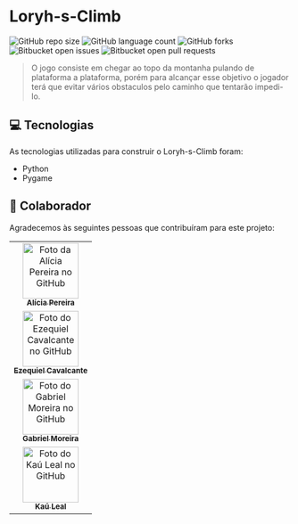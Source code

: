 # Loryh-s-Climb

![GitHub repo size](https://img.shields.io/github/repo-size/gabomoreira/Loryh-s-Climb?style=for-the-badge)
![GitHub language count](https://img.shields.io/github/languages/count/gabomoreira/Loryh-s-Climb?style=for-the-badge)
![GitHub forks](https://img.shields.io/github/forks/gabomoreira/Loryh-s-Climb?style=for-the-badge)
![Bitbucket open issues](https://img.shields.io/bitbucket/issues/gabomoreira/Loryh-s-Climb?style=for-the-badge)
![Bitbucket open pull requests](https://img.shields.io/bitbucket/pr-raw/gabomoreira/Loryh-s-Climb?style=for-the-badge)

> O jogo consiste em chegar ao topo da montanha pulando de plataforma a plataforma, porém para alcançar esse objetivo o jogador terá que evitar vários obstaculos pelo caminho que tentarão impedi-lo.

## 💻 Tecnologias

As tecnologias utilizadas para construir o Loryh-s-Climb foram:

- Python
- Pygame

## 🤝 Colaborador

Agradecemos às seguintes pessoas que contribuíram para este projeto:

<table>
  <tr>
    <td align="center">
      <a href="https://github.com/lycie03">
        <img src="https://github.com/lycie03.png" width="100px;" alt="Foto da Alícia Pereira no GitHub"/><br>
        <sub>
          <b>Alícia Pereira</b>
        </sub>
      </a>
    </td>
  </tr>
  <tr>
    <td align="center">
      <a href="https://github.com/EzequielCavalcante">
        <img src="https://github.com/EzequielCavalcante.png" width="100px;" alt="Foto do Ezequiel Cavalcante no GitHub"/><br>
        <sub>
          <b>Ezequiel Cavalcante</b>
        </sub>
      </a>
    </td>
  </tr>
  <tr>
    <td align="center">
      <a href="https://github.com/gabomoreira">
        <img src="https://github.com/gabomoreira.png" width="100px;" alt="Foto do Gabriel Moreira no GitHub"/><br>
        <sub>
          <b>Gabriel Moreira</b>
        </sub>
      </a>
    </td>
  </tr>
  <tr>
    <td align="center">
      <a href="https://github.com/KauLeal">
        <img src="https://github.com/KauLeal.png" width="100px;" alt="Foto do Kaú Leal no GitHub"/><br>
        <sub>
          <b>Kaú Leal</b>
        </sub>
      </a>
    </td>
  </tr>
</table>
